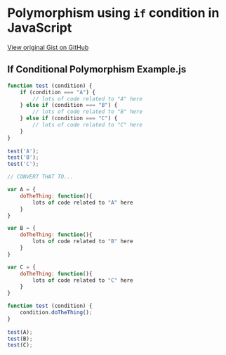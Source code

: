 # Polymorphism using `if` condition in JavaScript

[View original Gist on GitHub](https://gist.github.com/Integralist/9544962)

## If Conditional Polymorphism Example.js

```javascript
function test (condition) {
    if (condition === "A") {
        // lots of code related to "A" here
    } else if (condition === "B") {
        // lots of code related to "B" here
    } else if (condition === "C") {
        // lots of code related to "C" here
    }
}
 
test('A');
test('B');
test('C');

// CONVERT THAT TO...

var A = {
    doTheThing: function(){
        lots of code related to "A" here
    }
}

var B = {
    doTheThing: function(){
        lots of code related to "B" here
    }
}

var C = {
    doTheThing: function(){
        lots of code related to "C" here
    }
}

function test (condition) {
    condition.doTheThing();    
}
 
test(A);
test(B);
test(C);
```

